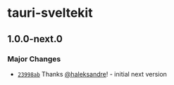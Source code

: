# tauri-sveltekit

## 1.0.0-next.0

### Major Changes

- [`23998ab`](https://github.com/haleksandre/tauri-sveltekit/commit/23998abd1e134a5c0c5c75ffc063f88aa68772f5) Thanks [@haleksandre](https://github.com/haleksandre)! - initial next version
